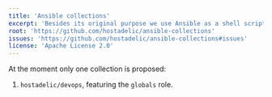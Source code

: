 ```yaml
---
title: 'Ansible collections'
excerpt: 'Besides its original purpose we use Ansible as a shell script replacement or an image builder component.'
root: 'https://github.com/hostadelic/ansible-collections'
issues: 'https://github.com/hostadelic/ansible-collections#issues'
license: 'Apache License 2.0'
---
```


At the moment only one collection is proposed:

1. `hostadelic/devops`, featuring the `globals` role.

